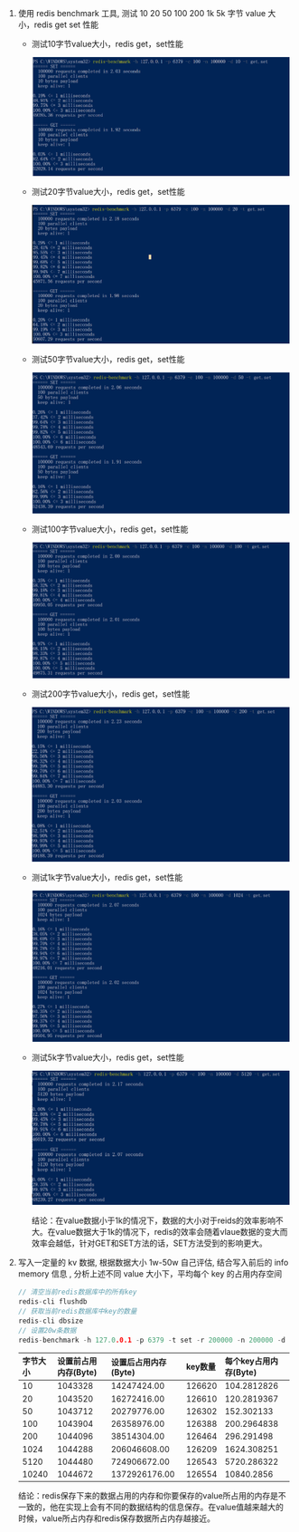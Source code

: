 1. 使用 redis benchmark 工具, 测试 10 20 50 100 200 1k 5k 字节 value 大小，redis get set 性能

   - 测试10字节value大小，redis get，set性能

     ![redis -d 10](./redis-d-10.png)

   - 测试20字节value大小，redis get，set性能

     ![redis -d 20](./redis-d-20.png)

   - 测试50字节value大小，redis get，set性能

     ![redis -d 50](./redis-d-50.png)

   - 测试100字节value大小，redis get，set性能

     ![redis -d 100](./redis-d-100.png)

   - 测试200字节value大小，redis get，set性能

     ![redis -d 200](./redis-d-200.png)

   - 测试1k字节value大小，redis get，set性能

     ![redis -d 1k](./redis-d-1k.png)

   - 测试5k字节value大小，redis get，set性能

     ![redis -d 5k](./redis-d-5k.png)

     结论：在value数据小于1k的情况下，数据的大小对于reids的效率影响不大。在value数据大于1k的情况下，redis的效率会随着vlaue数据的变大而效率会越低，针对GET和SET方法的话，SET方法受到的影响更大。

2. 写入一定量的 kv 数据, 根据数据大小 1w-50w 自己评估, 结合写入前后的 info memory 信息 , 分析上述不同 value 大小下，平均每个 key 的占用内存空间

   ```cpp
   // 清空当前redis数据库中的所有key
   redis-cli flushdb
   // 获取当前redis数据库中key的数量
   redis-cli dbsize
   // 设置20w条数据
   redis-benchmark -h 127.0.0.1 -p 6379 -t set -r 200000 -n 200000 -d 对应字节大小
   ```

   | 字节大小 | 设置前占用内存(Byte) | 设置后占用内存(Byte) | key数量 | 每个key占用内存(Byte) |
   | :------- | :------------------- | :------------------- | :------ | :-------------------- |
   | 10       | 1043328              | 14247424.00          | 126620  | 104.2812826           |
   | 20       | 1043520              | 16272416.00          | 126610  | 120.2819367           |
   | 50       | 1043712              | 20279776.00          | 126302  | 152.302133            |
   | 100      | 1043904              | 26358976.00          | 126388  | 200.2964838           |
   | 200      | 1044096              | 38514304.00          | 126464  | 296.291498            |
   | 1024     | 1044288              | 206046608.00         | 126209  | 1624.308251           |
   | 5120     | 1044480              | 724906672.00         | 126543  | 5720.286322           |
   | 10240    | 1044672              | 1372926176.00        | 126554  | 10840.2856            |

   结论：redis保存下来的数据占用的内存和你要保存的value所占用的内存是不一致的，他在实现上会有不同的数据结构的信息保存。在value值越来越大的时候，value所占内存和redis保存数据所占内存越接近。

   